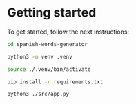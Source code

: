 # Getting started

To get started, follow the next instructions:

```bash
cd spanish-words-generator
```

```bash
python3 -m venv .venv
```

```bash
source ./.venv/bin/activate
```

```bash
pip install -r requirements.txt
```

```bash
python3 ./src/app.py
```
